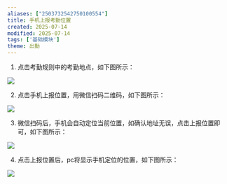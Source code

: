 ```yaml
---
aliases: ["2503732542750100554"]
title: 手机上报考勤位置
created: 2025-07-14
modified: 2025-07-14
tags: ['基础模块']
theme: 出勤
---
```


1. 点击考勤规则中的考勤地点，如下图所示：

![](655e4160d721bfd21de56f33b6e5cd14.jpg)

2. 点击手机上报位置，用微信扫码二维码，如下图所示：

![](4c836f16f3ee556679053703af065713.jpg)

3. 微信扫码后，手机会自动定位当前位置，如确认地址无误，点击上报位置即可，如下图所示：

![](a4cd894c0f19295a327eb4bba3e76065.jpg)

4. 点击上报位置后，pc将显示手机定位的位置，如下图所示：

![](b25aa89426136c602761a47b3f0e5c9b.jpg)